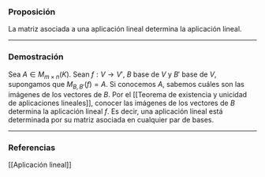 ### Proposición

La matriz asociada a una aplicación lineal determina la aplicación lineal.

---
### Demostración

Sea $A \in M_{m \times n} (K)$. Sean $f: V \rightarrow V'$, $B$ base de $V$ y $B'$ base de $V$, supongamos que $M_{B,B'} (f) = A$. Si conocemos $A$, sabemos cuáles son las imágenes de los vectores de $B$. Por el [[Teorema de existencia y unicidad de aplicaciones lineales]], conocer las imágenes de los vectores de $B$ determina la aplicación lineal $f$. Es decir, una aplicación lineal está determinada por su matriz asociada en cualquier par de bases.

---
### Referencias

[[Aplicación lineal]]